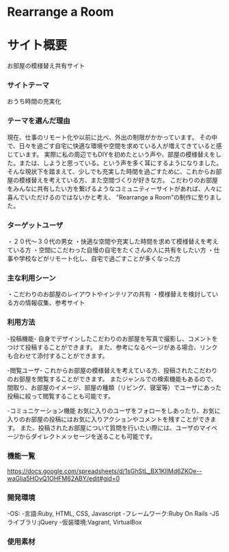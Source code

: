 # Rearrange a Room

# サイト概要
お部屋の模様替え共有サイト

### サイトテーマ
おうち時間の充実化

### テーマを選んだ理由
現在、仕事のリモート化や以前に比べ、外出の制限がかかっています。
その中で、日々を過ごす自宅に快適な環境や空間を求めている人が増えてきていると感じています。
実際に私の周辺でもDIYを初めたという声や、部屋の模様替えをした。または、しようと思っている。という声を多く耳にするようになりました。
そんな現状下を踏まえて、少しでも充実した時間を過ごすために、これからお部屋の模様替えを考えている方、また空間づくりが好きな方。
こだわりのお部屋をみんなに共有したい方を繋げるようなコミュニティーサイトがあれば、人々に喜んでいただけるのではないかと考え、
”Rearrange a Room”の制作に至りました。

### ターゲットユーザ
・２０代〜３０代の男女
・快適な空間や充実した時間を求めて模様替えを考えている方
・空間にこだわった自慢の自宅をたくさんの人に共有をしたい方
・仕事や学校などがリモート化し、自宅で過ごすことが多くなった方

### 主な利用シーン
・こだわりのお部屋のレイアウトやインテリアの共有
・模様替えを検討している方の情報収集、参考サイト

### 利用方法
-投稿機能-
自身でデザインしたこだわりのお部屋を写真で撮影し、コメントをつけて投稿することができます。
また、参考になるページがある場合、リンクも合わせて添付することができます。

-閲覧ユーザ-
これからお部屋の模様替えを考えている方、投稿されたこだわりのお部屋を閲覧することができます。
またジャンルでの検索機能もあるので、間取り、お部屋のイメージ、部屋の種類（リビング、寝室等）でユーザにあった投稿に絞って閲覧することも可能です。

-コミュニケーション機能
お気に入りのユーザをフォローをしあったり、お気に入りのお部屋の投稿にはお気に入りアクションやコメントを残すことができます。
また、投稿されたお部屋について質問を行いたい際には、ユーザのマイページからダイレクトメッセージを送ることも可能です。




### 機能一覧
https://docs.google.com/spreadsheets/d/1sGhStL_BX1KIlMd6ZKOe--waGIia5HOvQ1OHFM62ABY/edit#gid=0

### 開発環境
-OS:
-言語:Ruby, HTML, CSS, Javascript
-フレームワーク:Ruby On Rails
-JSライブラリ:jQuery
-仮装環境:Vagrant, VirtualBox

### 使用素材
